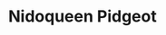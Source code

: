 ---
title: Nidoqueen Pidgeot
layout: deck
era: RS-PK
in_progress: true
description: Yaaass Queen
achievements:
links:
  - href: https://holonresearchtower.com/decks?identifier=nidoqueen-frlg
    title: Holon Research Tower
cards:
  pokemon:
    - name: Nidoran ♀
      set: RG
      number: 70
      quantity: 4
    - name: Nidorina
      set: RG
      number: 40
      quantity: 3
    - name: Nidoqueen
      set: RG
      number: 9
      quantity: 3
      missing_count: 1
    - name: Nidoqueen
      set: DF
      number: 7
      quantity: 1
      missing_count: 1
    - name: Pidgey
      set: RG
      number: 73
      quantity: 3
    - name: Pidgeotto
      set: RG
      number: 45
      quantity: 2
    - name: Pidgeot
      set: RG
      number: 10
      quantity: 2
      missing_count: 1
    - name: Feebas
      set: EM
      number: 49
      quantity: 1
    - name: Milotic
      set: HL
      number: 12
      quantity: 1
      missing_count: 1
    - name: Holon's Magneton
      set: DS
      number: 22
      quantity: 1
  trainers:
    - name: Rocket's Admin.
      set: TRR
      number: 86
      quantity: 4
    - name: Celio's Network
      set: CG
      number: 73
      quantity: 4
    - name: Steven's Advice
      set: PK
      number: 83
      quantity: 4
    - name: Mr. Briney's Compassion
      set: DR
      number: 87
      quantity: 2
    - name: Rare Candy
      set: HP
      number: 90
      quantity: 4
    - name: Great Ball
      set: PK
      number: 77
      quantity: 4
    - name: VS Seeker
      set: RG
      number: 100
      quantity: 1
    - name: Pokémon Retriever
      set: TRR
      number: 84
      quantity: 1
    - name: Desert Ruins
      set: HL
      number: 88
      quantity: 4
  energy:
    - name: Double Rainbow Energy
      set: CG
      number: 88
      quantity: 4
    - name: Heal Energy
      set: DX
      number: 94
      quantity: 2
    - name: Grass Energy
      set: PK
      number: 103
      quantity: 4
    - name: Fighting Energy
      set: PK
      number: 108
      quantity: 1
---